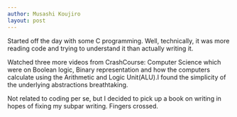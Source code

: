 ```yaml
---
author: Musashi Koujiro
layout: post
---
```


Started off the day with some C programming. Well, technically, it was more reading code and trying to understand it than actually writing it.

Watched three more videos from CrashCourse: Computer Science which were on Boolean logic, Binary representation and how the computers calculate using the Arithmetic and Logic Unit(ALU).I found the simplicity of the underlying abstractions breathtaking.
  
Not related to coding per se, but I decided to pick up a book on writing in hopes of fixing my subpar writing. Fingers crossed.
  
